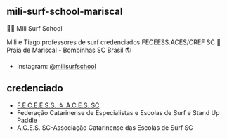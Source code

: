 ## mili-surf-school-mariscal

🏄‍♀️ Mili Surf School

Mili e Tiago professores de surf credenciados FECEESS.ACES/CREF SC
🌊 Praia de Mariscal - Bombinhas SC Brasil 🌎

  - Instagram: [@milisurfschool](https://www.instagram.com/milisurfschool/)

## credenciado

  - [F.E.C.E.E.S.S. ☆ A.C.E.S. SC](http://escolasdesurf.org.br/)
  - Federação Catarinense de Especialistas e Escolas de Surf e Stand Up Paddle
  - A.C.E.S. SC-Associação Catarinense das Escolas de Surf SC 
